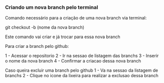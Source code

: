 ### Criando um nova branch pelo terminal

Comando necessário para a criação de uma nova branch via terminal:

git checkout -b (nome da nova branch)

Este comando vai criar e já trocar para essa nova branch

Para criar a branch pelo github:

1 - Acessar o repositorio
2 - Ir na sessao de listagem das branchs
3 - Inserir o nome da nova branch
4 - Confirmar a criacao dessa nova branch

Caso queira excluir uma branch pelo github
1 - Va na sessao da listagem de branchs
2 - Clique no icone da lixeira para realizar a exclusao dessa branch
